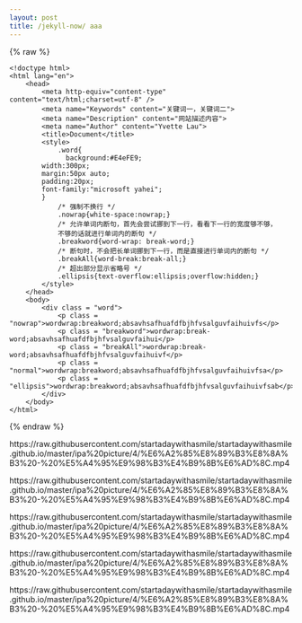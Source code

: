 ```yaml
---
layout: post
title: /jekyll-now/ aaa
---
```


{% raw %}

```liquid
<!doctype html>
<html lang="en">
	<head>
		<meta http-equiv="content-type" content="text/html;charset=utf-8" />
		<meta name="Keywords" content="关键词一，关键词二">
		<meta name="Description" content="网站描述内容">
		<meta name="Author" content="Yvette Lau">
		<title>Document</title>
		<style>
			.word{
			  background:#E4eFE9;
        width:300px;
        margin:50px auto;
        padding:20px;
        font-family:"microsoft yahei";
        }
			/* 强制不换行 */
			.nowrap{white-space:nowrap;}
			/* 允许单词内断句，首先会尝试挪到下一行，看看下一行的宽度够不够，
			不够的话就进行单词内的断句 */
			.breakword{word-wrap: break-word;}
			/* 断句时，不会把长单词挪到下一行，而是直接进行单词内的断句 */
			.breakAll{word-break:break-all;}			
			/* 超出部分显示省略号 */
			.ellipsis{text-overflow:ellipsis;overflow:hidden;}
		</style>
	</head>
	<body>
		<div class = "word">
			<p class = "nowrap">wordwrap:breakword;absavhsafhuafdfbjhfvsalguvfaihuivfs</p>			
			<p class = "breakword">wordwrap:break-word;absavhsafhuafdfbjhfvsalguvfaihui</p>
			<p class = "breakAll">wordwrap:break-word;absavhsafhuafdfbjhfvsalguvfaihuivf</p>
			<p class = "normal">wordwrap:breakword;absavhsafhuafdfbjhfvsalguvfaihuivfsa</p>
			<p class = "ellipsis">wordwrap:breakword;absavhsafhuafdfbjhfvsalguvfaihuivfsab</p>
		</div>
	</body>
</html>
```

{% endraw %}

<p class = "nowrap">https://raw.githubusercontent.com/startadaywithasmile/startadaywithasmile.github.io/master/ipa%20picture/4/%E6%A2%85%E8%89%B3%E8%8A%B3%20-%20%E5%A4%95%E9%98%B3%E4%B9%8B%E6%AD%8C.mp4</p>			
<p class = "breakword">https://raw.githubusercontent.com/startadaywithasmile/startadaywithasmile.github.io/master/ipa%20picture/4/%E6%A2%85%E8%89%B3%E8%8A%B3%20-%20%E5%A4%95%E9%98%B3%E4%B9%8B%E6%AD%8C.mp4</p>
<p class = "breakAll">https://raw.githubusercontent.com/startadaywithasmile/startadaywithasmile.github.io/master/ipa%20picture/4/%E6%A2%85%E8%89%B3%E8%8A%B3%20-%20%E5%A4%95%E9%98%B3%E4%B9%8B%E6%AD%8C.mp4</p>
<p class = "normal">https://raw.githubusercontent.com/startadaywithasmile/startadaywithasmile.github.io/master/ipa%20picture/4/%E6%A2%85%E8%89%B3%E8%8A%B3%20-%20%E5%A4%95%E9%98%B3%E4%B9%8B%E6%AD%8C.mp4</p>
<p class = "ellipsis">https://raw.githubusercontent.com/startadaywithasmile/startadaywithasmile.github.io/master/ipa%20picture/4/%E6%A2%85%E8%89%B3%E8%8A%B3%20-%20%E5%A4%95%E9%98%B3%E4%B9%8B%E6%AD%8C.mp4</p>




